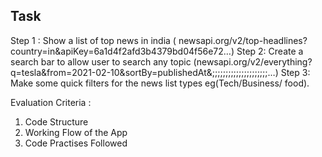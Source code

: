 ## Task

Step 1 : Show a list of top news in india ( newsapi.org/v2/top-headlines?country=in&apiKey=6a1d4f2afd3b4379bd04f56e72…)
Step 2: Create a search bar to allow user to search any topic
(newsapi.org/v2/everything?q=tesla&from=2021-02-10&sortBy=publishedAt&;;;;;;;;;;;;;;;;;;;;;…)
Step 3:
Make some quick filters for the news list types eg(Tech/Business/ food).

Evaluation Criteria :

1. Code Structure
2. Working Flow of the App
3. Code Practises Followed
